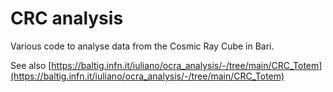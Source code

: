 # CRC analysis
Various code to analyse data from the Cosmic Ray Cube in Bari.

See also [https://baltig.infn.it/iuliano/ocra_analysis/-/tree/main/CRC_Totem](https://baltig.infn.it/iuliano/ocra_analysis/-/tree/main/CRC_Totem)